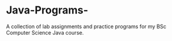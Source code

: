 # Java-Programs-
A collection of lab assignments and practice programs for my BSc Computer Science Java course.
